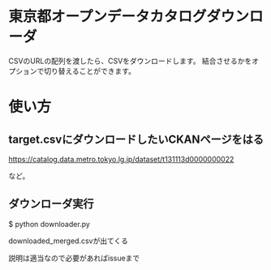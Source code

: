 # 東京都オープンデータカタログダウンローダ

CSVのURLの配列を渡したら、CSVをダウンロードします。
結合させるかをオプションで切り替えることができます。

# 使い方

## target.csvにダウンロードしたいCKANページをはる

https://catalog.data.metro.tokyo.lg.jp/dataset/t131113d0000000022

など。

## ダウンローダ実行

$ python downloader.py

downloaded_merged.csvが出てくる

説明は適当なので必要があればissueまで